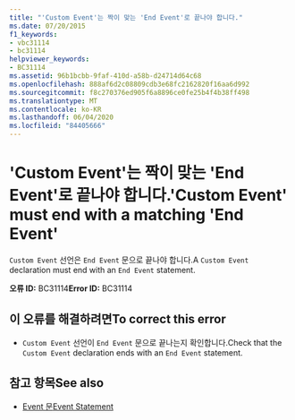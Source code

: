 ```yaml
---
title: "'Custom Event'는 짝이 맞는 'End Event'로 끝나야 합니다."
ms.date: 07/20/2015
f1_keywords:
- vbc31114
- bc31114
helpviewer_keywords:
- BC31114
ms.assetid: 96b1bcbb-9faf-410d-a58b-d24714d64c68
ms.openlocfilehash: 888af6d2c08809cdb3e68fc2162820f16aa6d992
ms.sourcegitcommit: f8c270376ed905f6a8896ce0fe25b4f4b38ff498
ms.translationtype: MT
ms.contentlocale: ko-KR
ms.lasthandoff: 06/04/2020
ms.locfileid: "84405666"
---
```

# <a name="custom-event-must-end-with-a-matching-end-event"></a><span data-ttu-id="ba9dd-102">'Custom Event'는 짝이 맞는 'End Event'로 끝나야 합니다.</span><span class="sxs-lookup"><span data-stu-id="ba9dd-102">'Custom Event' must end with a matching 'End Event'</span></span>
<span data-ttu-id="ba9dd-103">`Custom Event` 선언은 `End Event` 문으로 끝나야 합니다.</span><span class="sxs-lookup"><span data-stu-id="ba9dd-103">A `Custom Event` declaration must end with an `End Event` statement.</span></span>  
  
 <span data-ttu-id="ba9dd-104">**오류 ID:** BC31114</span><span class="sxs-lookup"><span data-stu-id="ba9dd-104">**Error ID:** BC31114</span></span>  
  
## <a name="to-correct-this-error"></a><span data-ttu-id="ba9dd-105">이 오류를 해결하려면</span><span class="sxs-lookup"><span data-stu-id="ba9dd-105">To correct this error</span></span>  
  
- <span data-ttu-id="ba9dd-106">`Custom Event` 선언이 `End Event` 문으로 끝나는지 확인합니다.</span><span class="sxs-lookup"><span data-stu-id="ba9dd-106">Check that the `Custom Event` declaration ends with an `End Event` statement.</span></span>  
  
## <a name="see-also"></a><span data-ttu-id="ba9dd-107">참고 항목</span><span class="sxs-lookup"><span data-stu-id="ba9dd-107">See also</span></span>

- [<span data-ttu-id="ba9dd-108">Event 문</span><span class="sxs-lookup"><span data-stu-id="ba9dd-108">Event Statement</span></span>](../language-reference/statements/event-statement.md)
